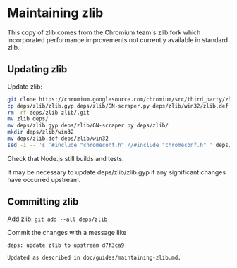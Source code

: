 # Maintaining zlib

This copy of zlib comes from the Chromium team's zlib fork which incorporated
performance improvements not currently available in standard zlib.

## Updating zlib

Update zlib:
```bash
git clone https://chromium.googlesource.com/chromium/src/third_party/zlib
cp deps/zlib/zlib.gyp deps/zlib/GN-scraper.py deps/zlib/win32/zlib.def deps
rm -rf deps/zlib zlib/.git
mv zlib deps/
mv deps/zlib.gyp deps/zlib/GN-scraper.py deps/zlib/
mkdir deps/zlib/win32
mv deps/zlib.def deps/zlib/win32
sed -i -- 's_^#include "chromeconf.h"_//#include "chromeconf.h"_' deps/zlib/zconf.h
```

Check that Node.js still builds and tests.

It may be necessary to update deps/zlib/zlib.gyp if any significant changes have
occurred upstream.

## Committing zlib

Add zlib: `git add --all deps/zlib`

Commit the changes with a message like
```text
deps: update zlib to upstream d7f3ca9

Updated as described in doc/guides/maintaining-zlib.md.
```
